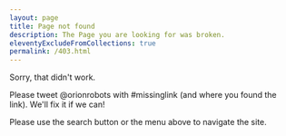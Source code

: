 ```yaml
---
layout: page
title: Page not found
description: The Page you are looking for was broken.
eleventyExcludeFromCollections: true
permalink: /403.html
---
```


Sorry, that didn't work.

Please tweet @orionrobots with #missinglink (and where you found the link). We'll fix it if we can!

Please use the search button or the menu above to navigate the site.
